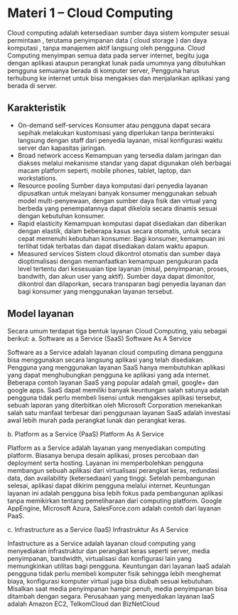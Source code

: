 # Materi 1 – Cloud Computing

Cloud computing adalah ketersediaan sumber daya sistem komputer sesuai permintaan , terutama penyimpanan data ( cloud storage ) dan daya komputasi , tanpa manajemen aktif langsung oleh pengguna. Cloud Computing menyimpan semua data pada server internet, begitu juga dengan aplikasi ataupun perangkat lunak pada umumnya yang dibutuhkan pengguna semuanya berada di komputer server, Pengguna harus terhubung ke internet untuk bisa mengakses dan menjalankan aplikasi yang berada di server.

## Karakteristik

 - On-demand self-services 
Konsumer atau pengguna dapat secara sepihak melakukan kustomisasi yang diperlukan tanpa berinteraksi langsung dengan staff dari penyedia layanan, misal konfigurasi waktu server dan kapasitas jaringan.
- Broad network access 
Kemampuan yang tersedia dalam jaringan dan diakses melalui mekanisme standar yang dapat digunakan oleh berbagai macam platform seperti, mobile phones, tablet, laptop, dan workstations.
- Resource pooling 
Sumber daya komputasi dari penyedia layanan dipusatkan untuk melayani banyak konsumer menggunakan sebuah model multi-penyewaan, dengan sumber daya fisik dan virtual yang berbeda yang penempatannya dapat dikelola secara dinamis sesuai dengan kebutuhan konsumer.
- Rapid elasticity 
Kemampuan komputasi dapat disediakan dan diberikan dengan elastik, dalam beberapa kasus secara otomatis, untuk secara cepat memenuhi kebutuhan konsumer. Bagi konsumer, kemampuan ini terlihat tidak terbatas dan dapat disediakan dalam waktu apapun.
- Measured services
Sistem cloud dikontrol otomatis dan sumber daya dioptimalisasi dengan memanfaatkan kemampuan pengukuran pada level tertentu dari kesesuaian tipe layanan (misal, penyimpanan, proses, bandwith, dan akun user yang aktif). Sumber daya dapat dimonitor, dikontrol dan dilaporkan, secara transparan bagi penyedia layanan dan bagi konsumer yang menggunakan layanan tersebut.

## Model layanan

Secara umum terdapat tiga bentuk layanan Cloud Computing, yaiu sebagai berikut:
a. Software as a Service (SaaS) 
Software As A Service

Software as a Service adalah layanan cloud computing dimana pengguna bisa menggunakan secara langsung aplikasi yang telah disediakan. Pengguna yang menggunakan layanan SaaS hanya membutuhkan aplikasi yang dapat menghubungkan pengguna ke aplikasi yang ada internet. Beberapa contoh layanan SaaS yang popular adalah gmail, google+ dan google apps. SaaS dapat memiliki banyak keuntungan salah satunya adalah pengguna tidak perlu membeli lisensi untuk mengakses aplikasi tersebut, sebuah laporan yang diterbitkan oleh Microsoft Corporation menekankan salah satu manfaat terbesar dari penggunaan layanan SaaS adalah investasi awal lebih murah pada perangkat lunak dan perangkat keras.


b. Platform as a Service (PaaS) 
Platform As A Service

Platform as a Service adalah layanan yang menyediakan computing platform. Biasanya berupa desain aplikasi, proses percobaan dan deployment serta hosting. Layanan ini memperbolehkan pengguna membangun sebuah aplikasi dari virtualisasi perangkat keras, redundasi data, dan availability (ketersediaan) yang tinggi. Setelah pembangunan selesai, aplikasi dapat dikirim pengguna melalui internet. Keuntungan layanan ini adalah pengguna bisa lebih fokus pada pembangunan aplikasi tanpa memikirkan tentang pemeliharaan dari computing platform. Google AppEngine, Microsoft Azura, SalesForce.com adalah contoh dari layanan PaaS.

 
c. Infrastructure as a Service (IaaS) 
Infrastruktur As A Service

Infastructure as a Service adalah layanan cloud computing yang menyediakan infrastruktur dan perangkat keras seperti server, media penyimpanan, bandwidth, virtualisasi dan konfigurasi lain yang memungkinkan utilitas bagi pengguna. Keuntungan dari layanan IaaS adalah pengguna tidak perlu membeli komputer fisik sehingga lebih menghemat biaya, konfigurasi komputer virtual juga bisa diubah sesuai kebutuhan. Misalkan saat media penyimpanan hampir penuh, media penyimpanan bisa ditambah dengan segara. Perusahaan yang menyediakan layanan IaaS adalah Amazon EC2, TelkomCloud dan BizNetCloud
